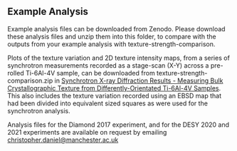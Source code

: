 Example Analysis
-----------

Example analysis files can be downloaded from Zenodo. Please download these analysis files and unzip them into this folder, to compare with the outputs from your example analysis with texture-strength-comparison.

Plots of the texture variation and 2D texture intensity maps, from a series of synchrotron measurements recorded as a stage-scan (X-Y) across a pre-rolled Ti-6Al-4V sample, can be downloaded from texture-strength-comparison.zip in [Synchrotron X-ray Diffraction Results - Measuring Bulk Crystallographic Texture from Differently-Orientated Ti-6Al-4V Samples](https://doi.org/10.5281/zenodo.7319352). This also includes the texture variation recorded using an EBSD map that had been divided into equivalent sized squares as were used for the synchrotron analysis.

Analysis files for the Diamond 2017 experiment, and for the DESY 2020 and 2021 experiments are available on request by emailing christopher.daniel@manchester.ac.uk